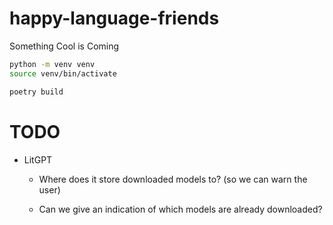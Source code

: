 # happy-language-friends

Something Cool is Coming

```bash
python -m venv venv
source venv/bin/activate

poetry build
```

# TODO

- LitGPT

  - Where does it store downloaded models to? (so we can warn the user)

  - Can we give an indication of which models are already downloaded?
